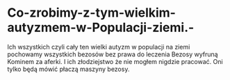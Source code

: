 # Co-zrobimy-z-tym-wielkim-autyzmem-w-Populacji-ziemi.-
Ich wszystkich czyli cały ten wielki autyzm w populacji na ziemi pochowamy wszystkich bezosów bez prawa do leczenia Bezosy wyfruną Kominem za aferki. I ich złodziejstwo że nie mogłem nigdzie pracować. 
Oni tylko będą mówić płaczą maszyny bezosy. 
